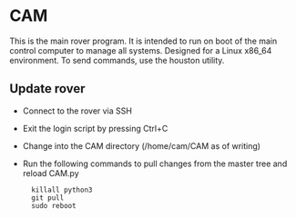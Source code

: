 # CAM
This is the main rover program. It is intended to run on boot of the main control computer to manage all systems. Designed for a Linux x86_64 environment. To send commands, use the houston utility.

## Update rover
* Connect to the rover via SSH
* Exit the login script by pressing Ctrl+C
* Change into the CAM directory (/home/cam/CAM as of writing)
* Run the following commands to pull changes from the master tree and reload CAM.py

        killall python3
        git pull
        sudo reboot
